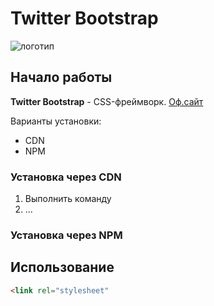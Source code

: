 # Twitter Bootstrap
![логотип](https://logodix.com/logo/1871215.jpg)

## Начало работы
**Twitter Bootstrap** - CSS-фреймворк. [Оф.сайт](https://getbootstrap.com)

Варианты установки:
* CDN
* NPM

### Установка через CDN
1. Выполнить команду 
2. ...
### Установка через NPM

## Использование
```html
<link rel="stylesheet"

```